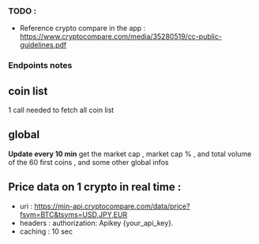 ### TODO :

- Reference crypto compare in the app : https://www.cryptocompare.com/media/35280519/cc-public-guidelines.pdf

### Endpoints notes 

## coin list 

1 call needed to fetch all coin list 

## global 
**Update every 10 min**
get the market cap , market cap % , and total volume of the 60 first coins , and some other global infos 

## Price data on 1 crypto in real time : 

- uri : https://min-api.cryptocompare.com/data/price?fsym=BTC&tsyms=USD,JPY,EUR
- headers : authorization: Apikey {your_api_key}.
- caching : 10 sec